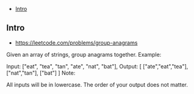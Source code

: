 - [Intro](#intro)

## Intro

- https://leetcode.com/problems/group-anagrams

Given an array of strings, group anagrams together.
Example:

Input: ["eat", "tea", "tan", "ate", "nat", "bat"],
Output:
[
  ["ate","eat","tea"],
  ["nat","tan"],
  ["bat"]
]
Note:

All inputs will be in lowercase.
The order of your output does not matter.

